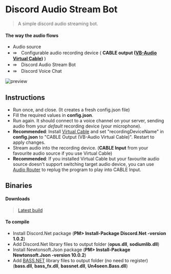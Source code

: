 # Discord Audio Stream Bot
>A simple discord audio streaming bot.

#### The way the audio flows
* Audio source
* ⇛　Configurable audio recording device     ( **CABLE output ([VB-Audio Virtual Cable](https://www.vb-audio.com/Cable/index.htm))** )
* ⇛　Discord Audio Stream Bot
* ⇛　Discord Voice Chat

![preview](https://drive.google.com/uc?export=download&id=0B6898q95NTM3aG5JU3E3YjdiSk0)

## Instructions
* Run once, and close. (It creates a fresh config.json file)
* Fill the required values in **config.json**.
* Run again. It should connect to a voice channel on your server, sending audio from your *default* recording device (your microphone).
* **Recommended**: Install [Virtual Cable](https://www.vb-audio.com/Cable/index.htm) and set "recordingDeviceName" in **config.json** to "CABLE Output (VB-Audio Virtual Cable)". Restart to apply changes.
* Stream audio into the recording device. (**CABLE Input** from your favourite audio source if you use Virtual Cable)
* **Recommended**: If you installed Virtual Cable but your favourite audio source doesn't support switching target audio device, you can use [Audio Router](https://github.com/audiorouterdev/audio-router) to replug the program to play into CABLE Input.

## Binaries
#### Downloads
>[Latest build](https://drive.google.com/uc?export=download&id=0B6898q95NTM3TWdUQVhLbUhnYm8)

#### To compile
* Install Discord.Net package (**PM> Install-Package Discord.Net -version 1.0.2**)
* Add Discord.Net library files to output folder (**opus.dll**, **sodiumlib.dll**)
* Install Newtonsoft.Json package (**PM> Install-Package Newtonsoft.Json -version 10.0.2**)
* Add [BASS.NET](http://bass.radio42.com/bass_register.html) library files to output folder (no need to register) (**bass.dll**, **bass_fx.dll**, **bassnet.dll**, **Un4seen.Bass.dll**)
